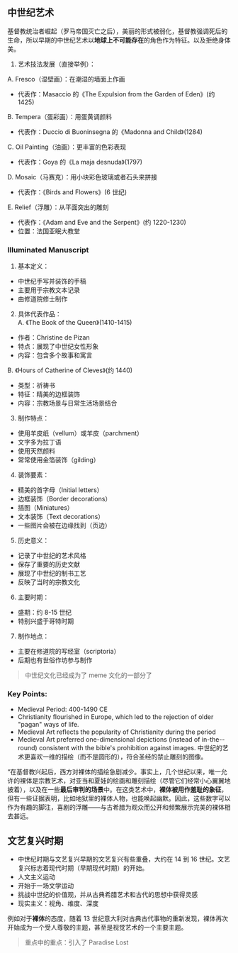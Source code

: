 ## 中世纪艺术

基督教统治者崛起（罗马帝国灭亡之后），美丽的形式被弱化，基督教强调死后的生命，所以早期的中世纪艺术以**地球上不可能存在**的角色作为特征。以及拒绝身体美。

1. 艺术技法发展（直接举例）：

A. Fresco（湿壁画）：在潮湿的墙面上作画

- 代表作：Masaccio 的《The Expulsion from the Garden of Eden》(约 1425)

B. Tempera（蛋彩画）：用蛋黄调颜料

- 代表作：Duccio di Buoninsegna 的《Madonna and Child》(1284)

C. Oil Painting（油画）：更丰富的色彩表现

- 代表作：Goya 的《La maja desnuda》(1797)

D. Mosaic（马赛克）：用小块彩色玻璃或者石头来拼接

- 代表作：《Birds and Flowers》(6 世纪)

E. Relief（浮雕）：从平面突出的雕刻

- 代表作：《Adam and Eve and the Serpent》(约 1220-1230)
- 位置：法国亚眠大教堂

### Illuminated Manuscript

1. 基本定义：

- 中世纪手写并装饰的手稿
- 主要用于宗教文本记录
- 由修道院修士制作

2. 具体代表作品：  
    A. 《The Book of the Queen》(1410-1415)

- 作者：Christine de Pizan
- 特点：展现了中世纪女性形象
- 内容：包含多个故事和寓言

B. 《Hours of Catherine of Cleves》(约 1440)

- 类型：祈祷书
- 特征：精美的边框装饰
- 内容：宗教场景与日常生活场景结合

3. 制作特点：

- 使用羊皮纸（vellum）或羊皮（parchment）
- 文字多为拉丁语
- 使用天然颜料
- 常常使用金箔装饰（gilding）

4. 装饰要素：

- 精美的首字母（Initial letters）
- 边框装饰（Border decorations）
- 插图（Miniatures）
- 文本装饰（Text decorations）
- 一些图片会被在边缘找到（页边）

5. 历史意义：

- 记录了中世纪的艺术风格
- 保存了重要的历史文献
- 展现了中世纪的制书工艺
- 反映了当时的宗教文化

6. 主要时期：

- 盛期：约 8-15 世纪
- 特别兴盛于哥特时期

7. 制作地点：

- 主要在修道院的写经室（scriptoria）
- 后期也有世俗作坊参与制作

> 中世纪文化已经成为了 meme 文化的一部分了

### Key Points:

- Medieval Period: 400-1490 CE
- Christianity flourished in Europe, which led to the rejection of older "pagan" ways of life.
- Medieval Art reflects the popularity of Christianity during the period
- Medieval Art preferred one-dimensional depictions (instead of in-the--round) consistent with the bible's prohibition against images. 中世纪的艺术更喜欢一维的描绘（而不是圆形的），符合圣经的禁止雕刻的图像。

“在基督教兴起后，西方对裸体的描绘急剧减少。事实上，几个世纪以来，唯一允许的裸体是宗教艺术，对亚当和夏娃的绘画和雕刻描绘（尽管它们经常小心翼翼地披着），以及在一些**最后审判的场景**中。在这类艺术中，**裸体被用作羞耻的象征**，但有一些证据表明，比如地狱里的裸体人物，也能唤起幽默。因此，这些数字可以作为有趣的脚注，喜剧的浮雕——与古希腊为观众而公开和频繁展示完美的裸体相去甚远。


## 文艺复兴时期

- 中世纪时期与文艺复兴早期的文艺复兴有些重叠，大约在 14 到 16 世纪。文艺复兴标志着现代时期（早期现代时期）的开始。
- 人文主义运动
- 开始于一场文学运动
- 挑战中世纪的价值观，并从古典希腊艺术和古代的思想中获得灵感
- 现实主义：视角、维度、深度

例如对于**裸体**的态度，随着 13 世纪意大利对古典古代事物的重新发现，裸体再次开始成为一个受人尊敬的主题，甚至是视觉艺术的一个主要主题。

> 重点中的重点：引入了 Paradise Lost